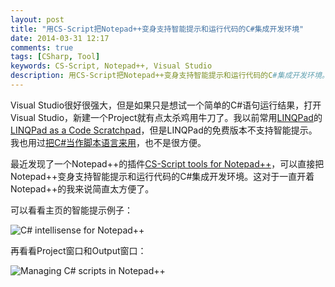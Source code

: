 ```yaml
---
layout: post
title: "用CS-Script把Notepad++变身支持智能提示和运行代码的C#集成开发环境"
date: 2014-03-31 12:17
comments: true
tags: [CSharp, Tool]
keywords: CS-Script, Notepad++, Visual Studio
description: 用CS-Script把Notepad++变身支持智能提示和运行代码的C#集成开发环境。
---
```


Visual Studio很好很强大，但是如果只是想试一个简单的C#语句运行结果，打开Visual Studio，新建一个Project就有点太杀鸡用牛刀了。我以前常用[LINQPad](http://www.linqpad.net/)的[LINQPad as a Code Scratchpad](http://www.linqpad.net/CodeSnippetIDE.aspx)，但是LINQPad的免费版本不支持智能提示。我也用过[把C#当作脚本语言来用](/2013/05/16/use-csharp-as-script-language/)，也不是很方便。

最近发现了一个Notepad++的插件[CS-Script tools for Notepad++](http://www.csscript.net/npp/)，可以直接把Notepad++变身支持智能提示和运行代码的C#集成开发环境。这对于一直开着Notepad++的我来说简直太方便了。

可以看看主页的智能提示例子：

![ C# intellisense for Notepad++ ](http://www.csscript.net/npp/css_npp.gif)

再看看Project窗口和Output窗口：

![ Managing C# scripts in Notepad++](http://www.csscript.net/npp/CSScript.png)